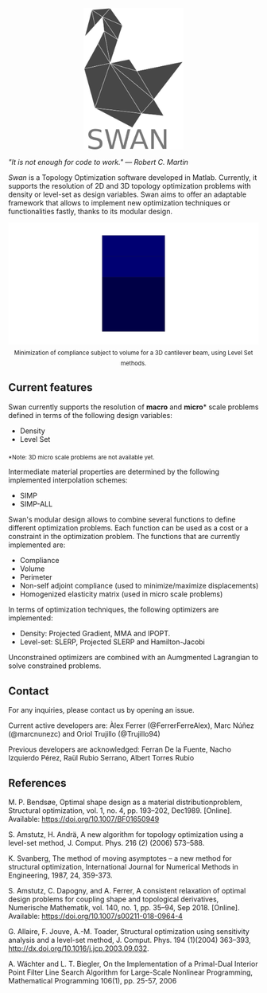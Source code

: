 <p align="center">
  <img src="https://github.com/SwanLab/Utilities/blob/master/swan_logo_test.png" alt="drawing" width="200"/>
</p>

*"It is not enough for code to work."
― Robert C. Martin*

_Swan_ is a Topology Optimization software developed in Matlab. Currently, it supports the resolution of 2D and 3D topology optimization problems with density or level-set as design variables.
Swan aims to offer an adaptable framework that allows to implement new optimization techniques or functionalities fastly, thanks to its modular design.  



<p align="center">
  <img src="https://github.com/SwanLab/Examples/blob/master/Videos/Video_ImpCantileverHexahedra_Case_1_1_1_32.gif" alt="Solution" style="width: 600px;"/>
  <sub>Minimization of compliance subject to volume for a 3D cantilever beam, using Level Set methods.</sub>
</p>



## Current features ##
Swan currently supports the resolution of **macro** and **micro**\* scale problems  defined in terms of the following design variables:
- Density
- Level Set

<sub>*Note: 3D micro scale problems are not available yet. </sub>

Intermediate material properties are determined by the following implemented interpolation schemes:
- SIMP
- SIMP-ALL



Swan's modular design allows to combine several functions to define different optimization problems. Each function can be used as a cost or a constraint in the optimization problem.  The functions that are currently implemented are:
- Compliance
- Volume
- Perimeter
- Non-self adjoint compliance (used to minimize/maximize displacements)
- Homogenized elasticity matrix (used in micro scale problems)

In terms of optimization techniques, the following optimizers are implemented:
 - Density: Projected Gradient, MMA and IPOPT. 
 - Level-set: SLERP, Projected SLERP and Hamilton-Jacobi
 
Unconstrained optimizers are combined with an Aumgmented Lagrangian to solve constrained problems. 


## Contact ##

For any inquiries, please contact us by opening an issue.

Current active developers are: Àlex Ferrer (@FerrerFerreAlex), Marc Núñez (@marcnunezc) and Oriol Trujillo (@Trujillo94)

Previous developers are acknowledged: Ferran De la Fuente, Nacho Izquierdo Pérez, Raül Rubio Serrano, Albert Torres Rubio

## References 

M.  P.  Bendsøe,  Optimal  shape  design  as  a  material  distributionproblem, Structural optimization,  vol.  1,  no.  4,  pp.  193–202,  Dec1989. [Online]. Available: https://doi.org/10.1007/BF01650949

S. Amstutz, H. Andrä, A new algorithm for topology optimization using a level-set method, J. Comput. Phys. 216 (2) (2006) 573–588.

K. Svanberg, The method of moving asymptotes – a new method for structural optimization, International Journal for Numerical Methods in Engineering, 1987, 24, 359-373.

S.  Amstutz,  C.  Dapogny,  and  A.  Ferrer,  A  consistent  relaxation of   optimal   design   problems   for   coupling   shape   and   topological derivatives, Numerische Mathematik, vol. 140, no. 1, pp. 35–94, Sep 2018. [Online]. Available: https://doi.org/10.1007/s00211-018-0964-4

G.  Allaire,  F.  Jouve,  A.-M.  Toader,  Structural  optimization  using  sensitivity  analysis  and  a  level-set  method,  J.  Comput.  Phys.  194  (1)(2004)  363–393,  http://dx.doi.org/10.1016/j.jcp.2003.09.032.

A. Wächter and L. T. Biegler, On the Implementation of a Primal-Dual Interior Point Filter Line Search Algorithm for Large-Scale Nonlinear Programming, Mathematical Programming 106(1), pp. 25-57, 2006

